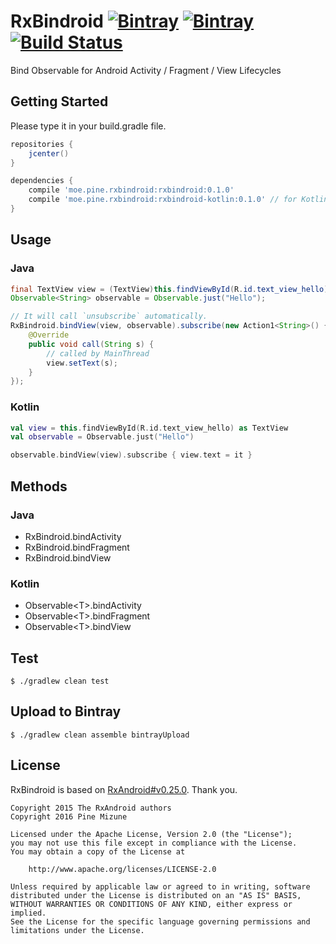 # RxBindroid [![Bintray](https://img.shields.io/bintray/v/pinemz/maven/rxbindroid.svg?style=flat-square)](https://bintray.com/pinemz/maven/rxbindroid/view) [![Bintray](https://img.shields.io/bintray/v/pinemz/maven/rxbindroid-kotlin.svg?style=flat-square)](https://bintray.com/pinemz/maven/rxbindroid-kotlin/view) [![Build Status](https://img.shields.io/travis/pine613/RxBindroid/master.svg?style=flat-square)](https://travis-ci.org/pine613/RxBindroid)
Bind Observable for Android Activity / Fragment / View Lifecycles

## Getting Started
Please type it in your build.gradle file.

```groovy
repositories {
    jcenter()
}

dependencies {
    compile 'moe.pine.rxbindroid:rxbindroid:0.1.0'
    compile 'moe.pine.rxbindroid:rxbindroid-kotlin:0.1.0' // for Kotlin
}
```

## Usage
### Java

```java
final TextView view = (TextView)this.findViewById(R.id.text_view_hello);
Observable<String> observable = Observable.just("Hello");

// It will call `unsubscribe` automatically.
RxBindroid.bindView(view, observable).subscribe(new Action1<String>() {
	@Override
	public void call(String s) {
        // called by MainThread
		view.setText(s);
	}
});
```

### Kotlin

```kotlin
val view = this.findViewById(R.id.text_view_hello) as TextView
val observable = Observable.just("Hello")

observable.bindView(view).subscribe { view.text = it }
```

## Methods
### Java

- RxBindroid.bindActivity
- RxBindroid.bindFragment
- RxBindroid.bindView

### Kotlin

- Observable&lt;T&gt;.bindActivity
- Observable&lt;T&gt;.bindFragment
- Observable&lt;T&gt;.bindView

## Test

```
$ ./gradlew clean test
```

## Upload to Bintray

```
$ ./gradlew clean assemble bintrayUpload
```

## License
RxBindroid is based on [RxAndroid#v0.25.0](https://github.com/ReactiveX/RxAndroid/tree/v0.25.0).
Thank you.

```
Copyright 2015 The RxAndroid authors
Copyright 2016 Pine Mizune

Licensed under the Apache License, Version 2.0 (the "License");
you may not use this file except in compliance with the License.
You may obtain a copy of the License at

    http://www.apache.org/licenses/LICENSE-2.0

Unless required by applicable law or agreed to in writing, software
distributed under the License is distributed on an "AS IS" BASIS,
WITHOUT WARRANTIES OR CONDITIONS OF ANY KIND, either express or implied.
See the License for the specific language governing permissions and
limitations under the License.
```
